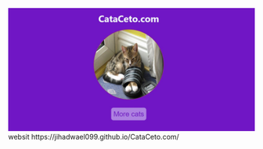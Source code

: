 <img src="https://github.com/JihadWael099/CataCeto.com/blob/main/cato.jpg" alt=""/>
websit  https://jihadwael099.github.io/CataCeto.com/
